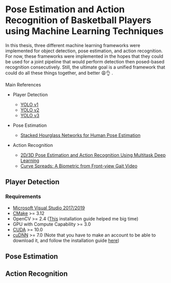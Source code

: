 # Pose Estimation and Action Recognition of Basketball Players using Machine Learning Techniques
In this thesis, three different machine learning frameworks were implemented for object detection, pose estimation, and action recognition. For now, these frameworks were implemented in the hopes that they could be used for a joint pipeline that would perform detection then posed-based recognition consecutively. Still, the ultimate goal is a unified framework that could do all these things together, and better :weary::ok_hand: . 

Main References

* Player Detection
  * [YOLO v1](https://ieeexplore.ieee.org/document/7780460)
  * [YOLO v2](https://arxiv.org/abs/1612.08242)
  * [YOLO v3](https://arxiv.org/abs/1804.02767)

* Pose Estimation
  * [Stacked Hourglass Networks for Human Pose Estimation](https://link.springer.com/chapter/10.1007%2F978-3-319-46484-8_29)

* Action Recognition
  * [2D/3D Pose Estimation and Action Recognition Using Multitask Deep Learning](https://ieeexplore.ieee.org/document/8578637)
  * [Curve Spreads: A Biometric from Front-view Gait Video](https://www.sciencedirect.com/science/article/abs/pii/S0167865504001217?via%3Dihub)

## Player Detection

### Requirements

* [Microsoft Visual Studio 2017/2019](https://visualstudio.microsoft.com/)
* [CMake](https://cmake.org/download/) >= 3.12
* OpenCV >= 2.4 ([This](https://www.learnopencv.com/install-opencv-4-on-windows/) installation guide helped me big time)
* GPU with Compute Capability >= 3.0
* [CUDA](https://developer.nvidia.com/cuda-downloads) >= 10.0
* [cuDNN](https://developer.nvidia.com/cudnn) >= 7.0 (Note that you have to make an account to be able to download it, and follow the installation guide [here](https://docs.nvidia.com/deeplearning/cudnn/install-guide/index.html#install-windows))


## Pose Estimation

## Action Recognition
